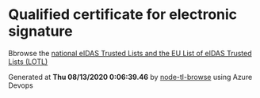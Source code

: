 # Qualified certificate for electronic signature 
 Bbrowse the [national eIDAS Trusted Lists and the EU List of eIDAS Trusted Lists (LOTL)](https://webgate.ec.europa.eu/tl-browser/#/) 
 
 
Generated at **Thu 08/13/2020  0:06:39.46** by [node-tl-browse](https://github.com/ymedlop/node-tl-browser) using Azure Devops 
